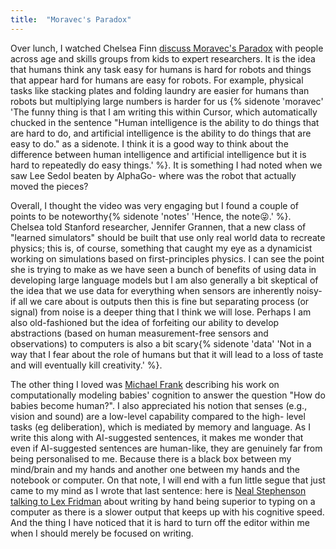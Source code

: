 ```yaml
---
title:  "Moravec's Paradox"
---
```

Over lunch, I watched Chelsea Finn [discuss Moravec's Paradox](https://www.wired.com/video/watch/5-levels-computer-scientist-explains-one-concept-in-5-levels-of-difficulty) with people across age and 
skills groups from kids to expert researchers. It is the idea that humans think any task easy for
humans is hard for robots and things that appear hard for humans are easy for robots. For
example, physical tasks like stacking plates and folding laundry are easier for humans than 
robots but multiplying large numbers is harder for us
{% sidenote 'moravec' 'The funny thing is that I am writing this within Cursor, which automatically chucked in the sentence "Human intelligence is the ability to do things that are hard to do, and artificial intelligence is the ability to do things that are easy to do." as a sidenote. I think it is a good way to think about the difference between human intelligence and artificial intelligence but it is hard to repeatedly do easy things.' %}. It is something I had noted
when we saw Lee Sedol beaten by AlphaGo- where was the robot that actually moved the pieces?

Overall, I thought the video was very engaging but I found a couple of points to be
noteworthy{% sidenote 'notes' 'Hence, the note😜.' %}. Chelsea told Stanford researcher, 
Jennifer Grannen, that a new class of "learned simulators" should be built that use only real
world data to recreate physics; this is, of course, something that caught my eye as a dynamicist
working on simulations based on first-principles physics. I can see the point she is trying to
make as we have seen a bunch of benefits of using data in developing large language models
but I am also generally a bit skeptical of the idea that we use data for everything when sensors
are inherently noisy- if all we care about is outputs then this is fine but separating process (or
signal) from noise is a deeper thing that I think we will lose. Perhaps I am also old-fashioned but
the idea of forfeiting our ability to develop abstractions (based on human measurement-free 
sensors and observations) to computers is also a bit scary{% sidenote 'data' 'Not in a way that I fear about the role of humans but that it will lead to a loss of taste and will eventually kill creativity.' %}.

The other thing I loved was [Michael Frank](https://scholar.google.com/citations?user=dErAioMAAAAJ&hl=en) describing his work on computationally modeling 
babies' cognition to answer the question "How do babies become human?". I also appreciated 
his notion that senses (e.g., vision and sound) are a low-level capability compared to the high-
level tasks (eg deliberation), which is mediated by memory and language. As I write this along 
with AI-suggested sentences, it makes me wonder that even if AI-suggested sentences are 
human-like, they are genuinely far from being personalised to me. Because there is a black box 
between my mind/brain and my hands and another one between my hands and the notebook or 
computer. On that note, I will end with a fun little segue that just came to my mind as I wrote
that last sentence: here is [Neal Stephenson talking to Lex Fridman](https://www.youtube.com/embed/liQ1yFx2sX8) about writing by hand 
being superior to typing on a computer as there is a slower output that keeps up with his 
cognitive speed. And the thing I have noticed that it is hard to turn off the editor within me when 
I should merely be focused on writing.